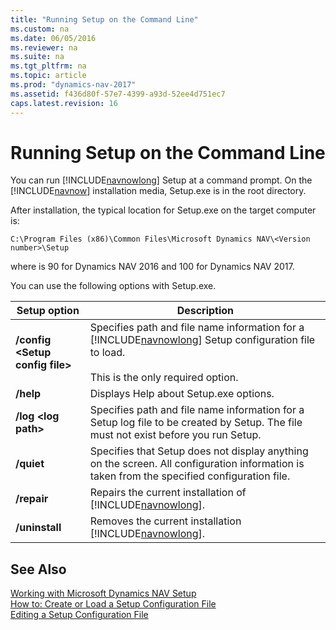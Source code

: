 ```yaml
---
title: "Running Setup on the Command Line"
ms.custom: na
ms.date: 06/05/2016
ms.reviewer: na
ms.suite: na
ms.tgt_pltfrm: na
ms.topic: article
ms.prod: "dynamics-nav-2017"
ms.assetid: f436d80f-57e7-4399-a93d-52ee4d751ec7
caps.latest.revision: 16
---
```

# Running Setup on the Command Line
You can run [!INCLUDE[navnowlong](includes/navnowlong_md.md)] Setup at a command prompt. On the [!INCLUDE[navnow](includes/navnow_md.md)] installation media, Setup.exe is in the root directory.  
  
 After installation, the typical location for Setup.exe on the target computer is:  
  
```  
C:\Program Files (x86)\Common Files\Microsoft Dynamics NAV\<Version number>\Setup  
```  
where <Version number> is 90 for Dynamics NAV 2016 and 100 for Dynamics NAV 2017.
 
 You can use the following options with Setup.exe.  
  
|Setup option|Description|  
|------------------|-----------------|  
|**/config \<Setup config file>**|Specifies path and file name information for a [!INCLUDE[navnowlong](includes/navnowlong_md.md)] Setup configuration file to load.<br /><br /> This is the only required option.|  
|**/help**|Displays Help about Setup.exe options.|  
|**/log \<log path>**|Specifies path and file name information for a Setup log file to be created by Setup. The file must not exist before you run Setup.|  
|**/quiet**|Specifies that Setup does not display anything on the screen. All configuration information is taken from the specified configuration file.|  
|**/repair**|Repairs the current installation of [!INCLUDE[navnowlong](includes/navnowlong_md.md)].|  
|**/uninstall**|Removes the current installation [!INCLUDE[navnowlong](includes/navnowlong_md.md)].|  
  
## See Also  
 [Working with Microsoft Dynamics NAV Setup](Working-with-Microsoft-Dynamics-NAV-Setup.md)   
 [How to: Create or Load a Setup Configuration File](How-to--Create-or-Load-a-Setup-Configuration-File.md)   
 [Editing a Setup Configuration File](Editing-a-Setup-Configuration-File.md)
